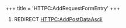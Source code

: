 +++
title = 'HTTPC:AddRequestFormEntry'
+++

1.  REDIRECT [HTTPC:AddPostDataAscii](HTTPC:AddPostDataAscii "wikilink")